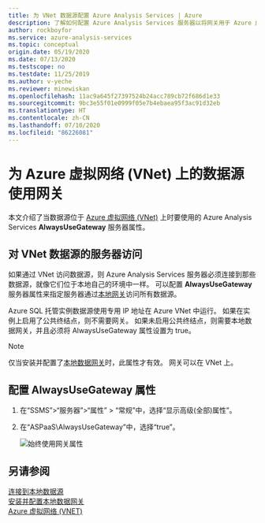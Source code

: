 ```yaml
---
title: 为 VNet 数据源配置 Azure Analysis Services | Azure
description: 了解如何配置 Azure Analysis Services 服务器以将网关用于 Azure 虚拟网络 (VNet) 上的数据源。
author: rockboyfor
ms.service: azure-analysis-services
ms.topic: conceptual
origin.date: 05/19/2020
ms.date: 07/13/2020
ms.testscope: no
ms.testdate: 11/25/2019
ms.author: v-yeche
ms.reviewer: minewiskan
ms.openlocfilehash: 11ac9a645f27397524b24acc789cb72f686d1e33
ms.sourcegitcommit: 9bc3e55f01e0999f05e7b4ebaea95f3ac91d32eb
ms.translationtype: HT
ms.contentlocale: zh-CN
ms.lasthandoff: 07/10/2020
ms.locfileid: "86226081"
---
```

# <a name="use-gateway-for-data-sources-on-an-azure-virtual-network-vnet"></a>为 Azure 虚拟网络 (VNet) 上的数据源使用网关

本文介绍了当数据源位于 [Azure 虚拟网络 (VNet)](../virtual-network/virtual-networks-overview.md) 上时要使用的 Azure Analysis Services **AlwaysUseGateway** 服务器属性。

## <a name="server-access-to-vnet-data-sources"></a>对 VNet 数据源的服务器访问

如果通过 VNet 访问数据源，则 Azure Analysis Services 服务器必须连接到那些数据源，就像它们位于本地自己的环境中一样。 可以配置 **AlwaysUseGateway** 服务器属性来指定服务器通过[本地网关](analysis-services-gateway.md)访问所有数据源。 

Azure SQL 托管实例数据源使用专用 IP 地址在 Azure VNet 中运行。 如果在实例上启用了公共终结点，则不需要网关。 如果未启用公共终结点，则需要本地数据网关，并且必须将 AlwaysUseGateway 属性设置为 true。

> [!NOTE]
> 仅当安装并配置了[本地数据网关](analysis-services-gateway.md)时，此属性才有效。 网关可以在 VNet 上。

## <a name="configure-alwaysusegateway-property"></a>配置 AlwaysUseGateway 属性

1. 在“SSMS”>“服务器”>“属性” > “常规”中，选择“显示高级(全部)属性”。  
2. 在“ASPaaS\AlwaysUseGateway”中，选择“true”。

    ![始终使用网关属性](media/analysis-services-vnet-gateway/aas-ssms-always-property.png)

## <a name="see-also"></a>另请参阅
[连接到本地数据源](analysis-services-gateway.md)   
[安装并配置本地数据网关](analysis-services-gateway-install.md)   
[Azure 虚拟网络 (VNET)](../virtual-network/virtual-networks-overview.md)

<!-- Update_Description: update meta properties, wording update, update link -->